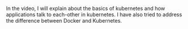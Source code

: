 In the video, I will explain about the basics of kubernetes and how applications talk to each-other in kubernetes. I have also tried to address the difference between Docker and Kubernetes.
